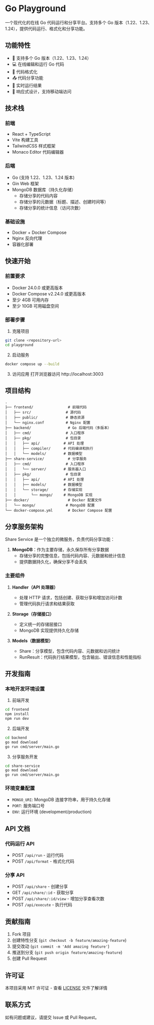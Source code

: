 # Go Playground

一个现代化的在线 Go 代码运行和分享平台。支持多个 Go 版本（1.22、1.23、1.24），提供代码运行、格式化和分享功能。

## 功能特性

- 🚀 支持多个 Go 版本（1.22、1.23、1.24）
- 💻 在线编辑和运行 Go 代码
- 🎨 代码格式化
- 📤 代码分享功能
- 🔄 实时运行结果
- 📱 响应式设计，支持移动端访问

## 技术栈

### 前端
- React + TypeScript
- Vite 构建工具
- TailwindCSS 样式框架
- Monaco Editor 代码编辑器

### 后端
- Go (支持 1.22、1.23、1.24 版本)
- Gin Web 框架
- MongoDB 数据库（持久化存储）
  - 存储分享的代码内容
  - 存储分享的元数据（标题、描述、创建时间等）
  - 存储分享的统计信息（访问次数）

### 基础设施
- Docker + Docker Compose
- Nginx 反向代理
- 容器化部署

## 快速开始

### 前置要求

- Docker 24.0.0 或更高版本
- Docker Compose v2.24.0 或更高版本
- 至少 4GB 可用内存
- 至少 10GB 可用磁盘空间

### 部署步骤

1. 克隆项目
```bash
git clone <repository-url>
cd playground
```

2. 启动服务
```bash
docker compose up --build
```

3. 访问应用
打开浏览器访问 http://localhost:3003

## 项目结构

```
.
├── frontend/                # 前端代码
│   ├── src/                # 源代码
│   ├── public/             # 静态资源
│   └── nginx.conf          # Nginx 配置
├── backend/                 # Go 后端代码（多版本）
│   ├── cmd/                # 入口程序
│   ├── pkg/                # 包目录
│   │   ├── api/           # API 处理
│   │   ├── compiler/      # 代码编译和执行
│   │   └── models/        # 数据模型
├── share-service/           # 分享服务
│   ├── cmd/                # 入口程序
│   │   └── server/        # 服务器入口
│   ├── pkg/                # 包目录
│   │   ├── api/           # API 处理
│   │   ├── models/        # 数据模型
│   │   └── storage/       # 存储实现
│   │       └── mongo/     # MongoDB 实现
├── docker/                  # Docker 配置文件
│   └── mongo/              # MongoDB 配置
└── docker-compose.yml       # Docker Compose 配置
```

## 分享服务架构

Share Service 是一个独立的微服务，负责代码分享功能：

1. **MongoDB**：作为主要存储，永久保存所有分享数据
   - 存储分享的完整信息，包括代码内容、元数据和统计信息
   - 提供数据持久化，确保分享不会丢失

### 主要组件

1. **Handler（API 处理器）**
   - 处理 HTTP 请求，包括创建、获取分享和增加访问计数
   - 管理代码执行请求和结果获取

2. **Storage（存储接口）**
   - 定义统一的存储层接口
   - MongoDB 实现提供持久化存储

3. **Models（数据模型）**
   - Share：分享模型，包含代码内容、元数据和访问统计
   - RunResult：代码执行结果模型，包含输出、错误信息和性能指标

## 开发指南

### 本地开发环境设置

1. 前端开发
```bash
cd frontend
npm install
npm run dev
```

2. 后端开发
```bash
cd backend
go mod download
go run cmd/server/main.go
```

3. 分享服务开发
```bash
cd share-service
go mod download
go run cmd/server/main.go
```

### 环境变量配置

- `MONGO_URI`: MongoDB 连接字符串，用于持久化存储
- `PORT`: 服务端口号
- `ENV`: 运行环境 (development/production)

## API 文档

### 代码运行 API
- POST `/api/run` - 运行代码
- POST `/api/format` - 格式化代码

### 分享 API
- POST `/api/share` - 创建分享
- GET `/api/share/:id` - 获取分享
- POST `/api/share/:id/view` - 增加分享查看次数
- POST `/api/execute` - 执行代码

## 贡献指南

1. Fork 项目
2. 创建特性分支 (`git checkout -b feature/amazing-feature`)
3. 提交改动 (`git commit -m 'Add amazing feature'`)
4. 推送到分支 (`git push origin feature/amazing-feature`)
5. 创建 Pull Request

## 许可证

本项目采用 MIT 许可证 - 查看 [LICENSE](LICENSE) 文件了解详情

## 联系方式

如有问题或建议，请提交 Issue 或 Pull Request。 
